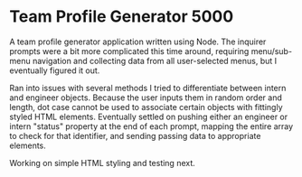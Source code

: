# Team Profile Generator 5000
 
 A team profile generator application written using Node. The inquirer prompts were a bit more complicated this time around, 
 requiring menu/sub-menu navigation and collecting data from all user-selected menus, but I eventually figured it out. 
 
 Ran into issues with several methods I tried to differentiate between intern and engineer objects. Because the user inputs 
 them in random order and length, dot case cannot be used to associate certain objects with fittingly styled HTML elements. 
 Eventually settled on pushing either an engineer or intern "status" property at the end of each prompt, mapping the 
 entire array to check for that identifier, and sending passing data to appropriate elements. 

 Working on simple HTML styling and testing next. 
